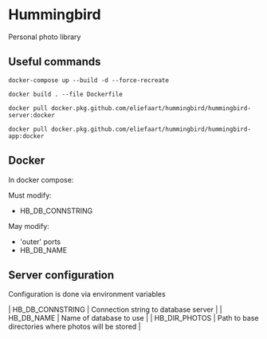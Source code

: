 # Hummingbird
Personal photo library

## Useful commands
```docker-compose up --build -d --force-recreate```

```docker build . --file Dockerfile```

```docker pull docker.pkg.github.com/eliefaart/hummingbird/hummingbird-server:docker```

```docker pull docker.pkg.github.com/eliefaart/hummingbird/hummingbird-app:docker```

## Docker
In docker compose:

Must modify:
- HB_DB_CONNSTRING

May modify:
- 'outer' ports
- HB_DB_NAME

## Server configuration
Configuration is done via environment variables

| HB_DB_CONNSTRING | Connection string to database server |
| HB_DB_NAME | Name of database to use |
| HB_DIR_PHOTOS | Path to base directories where photos will be stored |